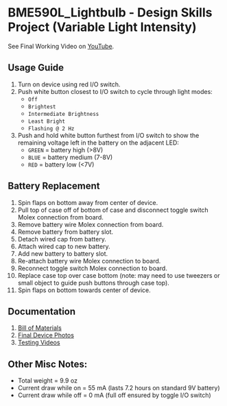 # BME590L_Lightbulb - Design Skills Project (Variable Light Intensity)

See Final Working Video on [YouTube](https://youtu.be/NFrjT-VMIhY).

## Usage Guide
1. Turn on device using red I/O switch.
1. Push white button closest to I/O switch to cycle through light modes:
   + `Off`
   + `Brightest`
   + `Intermediate Brightness`
   + `Least Bright`
   + `Flashing @ 2 Hz`
1. Push and hold white button furthest from I/O switch to show the remaining voltage left in the battery on the adjacent LED:
   + `GREEN` = battery high (>8V)
   + `BLUE` = battery medium (7-8V)
   + `RED` = battery low (<7V)

## Battery Replacement
1. Spin flaps on bottom away from center of device.
1. Pull top of case off of bottom of case and disconnect toggle switch Molex connection from board.
1. Remove battery wire Molex connection from board.
1. Remove battery from battery slot.
1. Detach wired cap from battery.
1. Attach wired cap to new battery.
1. Add new battery to battery slot.
1. Re-attach battery wire Molex connection to board.
1. Reconnect toggle switch Molex connection to board.
1. Replace case top over case bottom (note: may need to use tweezers or small object to guide push buttons through case top).
1. Spin flaps on bottom towards center of device.

## Documentation
1. [Bill of Materials](https://github.com/jcoop1219/BME590L_Lightbulb/blob/master/Documentation/Bill%20of%20Materials.xlsx)
1. [Final Device Photos](https://github.com/jcoop1219/BME590L_Lightbulb/tree/master/Documentation/Final%20Device%20Photos)
1. [Testing Videos](https://github.com/jcoop1219/BME590L_Lightbulb/tree/master/Testing/Videos)

## Other Misc Notes:
+ Total weight = 9.9 oz
+ Current draw while on = 55 mA (lasts 7.2 hours on standard 9V battery)
+ Current draw while off = 0 mA (full off ensured by toggle I/O switch)
